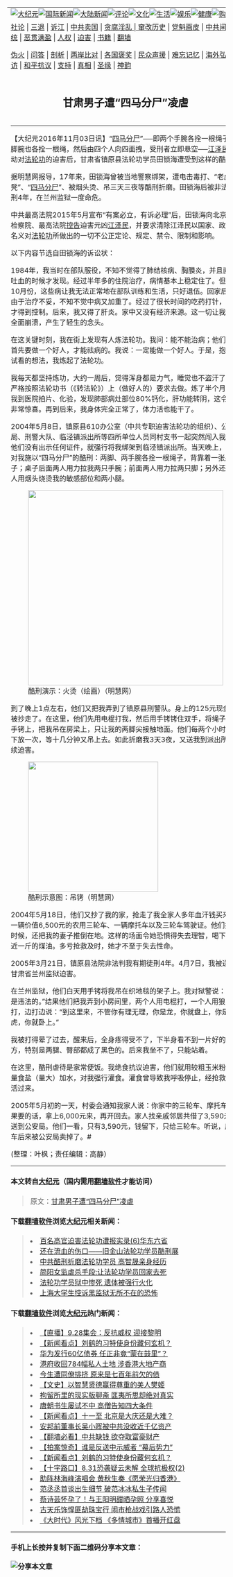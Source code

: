 <a name="1" id="1" target="_blank"></a><span id="1"></span>
<table border="0"><tr><td colspan="2" VALIGN=TOP><a href="https://github.com/asdfgt5/djy/blob/master/gb/nsc413.md#1"><img src="https://raw.githubusercontent.com/asdfgt5/1/master/t/djy/1.jpg" title="大纪元"></a><a href="https://github.com/asdfgt5/djy/blob/master/gb/n24hr.md#1"><img src="https://raw.githubusercontent.com/asdfgt5/1/master/t/djy/3.jpg" title="国际新闻"></a><a href="https://github.com/asdfgt5/djy/blob/master/gb/nsc413.md#1"><img src="https://raw.githubusercontent.com/asdfgt5/1/master/t/djy/4.jpg" title="大陆新闻"></a><a href="https://github.com/asdfgt5/djy/blob/master/gb/news392.md#1"><img src="https://raw.githubusercontent.com/asdfgt5/1/master/t/djy/5.jpg" title="评论"></a><a href="https://github.com/asdfgt5/djy/blob/master/gb/news2007.md#1"><img src="https://raw.githubusercontent.com/asdfgt5/1/master/t/djy/6.jpg" title="文化"></a><a href="https://github.com/asdfgt5/djy/blob/master/gb/news2008.md#1"><img src="https://raw.githubusercontent.com/asdfgt5/1/master/t/djy/7.jpg" title="生活"></a><a href="https://github.com/asdfgt5/djy/blob/master/gb/ncyule.md#1"><img src="https://raw.githubusercontent.com/asdfgt5/1/master/t/djy/8.jpg" title="娱乐"></a><a href="https://github.com/asdfgt5/djy/blob/master/gb/nsc1002.md#1"><img src="https://raw.githubusercontent.com/asdfgt5/1/master/t/djy/9.jpg" title="健康"><a href="https://www.youlucky.com"><img src="https://raw.githubusercontent.com/asdfgt5/1/master/t/djy/10.jpg" title="购物"></a><a href="https://www.supportepoch.org/donation?utm_medium=epochtimes&utm_source=referral&utm_campaign=donate_button_djyhomepage"><img src="https://raw.githubusercontent.com/asdfgt5/1/master/t/djy/12.jpg" title="捐款"></a></td></tr>
<tr><td colspan="2" VALIGN=TOP><a target="_blank" href="https://git.io/fjCRf">社论</a> | <a target="_blank" href="https://github.com/asdfgt5/djy/blob/master/gb/nf5657.md#1">三退</a> | <a target="_blank" href="https://github.com/asdfgt5/djy/blob/master/gb/nf6123.md#1">诉江</a> | <a target="_blank" href="https://github.com/asdfgt5/djy/blob/master/gb/nf1176117.md#1">中共卖国</a> | <a target="_blank" href="https://github.com/asdfgt5/djy/blob/master/gb/nf5773.md#1">贪腐淫乱 | <a target="_blank" href="https://github.com/asdfgt5/djy/blob/master/gb/nf1176115.md#1">窜改历史</a> | <a target="_blank" href="https://github.com/asdfgt5/djy/blob/master/gb/nf1176107.md#1">党魁画皮</a> | <a target="_blank" href="https://github.com/asdfgt5/djy/blob/master/gb/nf1320400.md#1">中共间谍</a> | <a target="_blank" href="https://github.com/asdfgt5/djy/blob/master/gb/nf1176114.md#1">破坏传统</a> | <a target="_blank" href="https://github.com/asdfgt5/djy/blob/master/gb/nf5287.md#1">恶贯满盈</a> | <a target="_blank" href="https://github.com/asdfgt5/djy/blob/master/gb/ncid278.md#1">人权</a> | <a target="_blank" href="https://github.com/asdfgt5/djy/blob/master/gb/nf1176111.md#1">迫害</a> | <a target="_blank" href="https://github.com/asdfgt5/djy/blob/master/gb/nf1235328.md#1">书籍</a> | <a target="_blank" href="https://github.com/asdfgt5/fq/blob/master/README.md?zsrh#1">翻墙</a></p><p><a target="_blank" href="https://github.com/asdfgt5/djy/blob/master/gb/nf5562.md#1">伪火</a> | <a target="_blank" href="https://github.com/asdfgt5/djy/blob/master/gb/nf4378.md#1">问答</a> | <a target="_blank" href="https://github.com/asdfgt5/djy/blob/master/gb/nf5792.md#1">剖析</a> | <a target="_blank" href="https://github.com/asdfgt5/djy/blob/master/gb/nf5735.md#1">两岸比对</a> | <a target="_blank" href="https://github.com/asdfgt5/djy/blob/master/gb/nf6119.md#1">各国褒奖</a> | <a target="_blank" href="https://github.com/asdfgt5/djy/blob/master/gb/nf6120.md#1">民众声援</a> | <a target="_blank" href="https://github.com/asdfgt5/djy/blob/master/gb/nf1188594.md#1">难忘记忆</a> | <a target="_blank" href="https://github.com/asdfgt5/djy/blob/master/gb/nf3180.md#1">海外弘传</a> | <a target="_blank" href="https://github.com/asdfgt5/djy/blob/master/gb/nf5410.md#1">万人上访</a> | <a target="_blank" href="https://github.com/asdfgt5/ntdtv/blob/master/gb/prog1530_1.md#1">和平抗议</a> | <a target="_blank" href="https://github.com/asdfgt5/djy/blob/master/gb/nf4386.md#1">支持</a> | <a target="_blank" href="https://github.com/asdfgt5/djy/blob/master/gb/nf4389.md#1">真相</a> | <a target="_blank" href="https://github.com/asdfgt5/djy/blob/master/gb/nf5790.md#1">圣缘</a> | <a target="_blank" href="https://github.com/asdfgt5/djy/blob/master/gb/nf4786.md#1">神韵</a></td></tr>
<tr><td VALIGN=TOP width="626"><h2 align=center>甘肃男子遭“四马分尸”凌虐</h2>

<h6></h6>
<hr>
<p>【大纪元2016年11月03日讯】“<a href="https://github.com/asdfgt5/djy/blob/master/gb/tag/%E5%9B%9B%E9%A9%AC%E5%88%86%E5%B0%B8.md">四马分尸</a>”──即两个手腕各拴一根绳子，脚腕也各拴一根绳，然后由四个人向四面拽，受刑者立即悬空──<a href="https://github.com/asdfgt5/djy/blob/master/gb/tag/%E6%B1%9F%E6%B3%BD%E6%B0%91.md">江泽民</a>发动对<a href="https://github.com/asdfgt5/djy/blob/master/gb/tag/%E6%B3%95%E8%BD%AE%E5%8A%9F.md">法轮功</a>的迫害后，甘肃省镇原县法轮功学员田锁海遭受到这样的酷刑。</p>
<p>据明慧网报导，17年来，田锁海曾被当地警察绑架，遭电击毒打、“老虎凳”、“<a href="https://github.com/asdfgt5/djy/blob/master/gb/tag/%E5%9B%9B%E9%A9%AC%E5%88%86%E5%B0%B8.md">四马分尸</a>”、被烟头烫、吊三天三夜等酷刑折磨。田锁海后被非法判刑4年，在兰州监狱一度命危。</p>
<p>中共最高法院2015年5月宣布“有案必立，有诉必理”后，田锁海向北京最高检察院、最高法院<a href="https://github.com/asdfgt5/djy/blob/master/gb/tag/%E6%8E%A7%E5%91%8A.md">控告</a>迫害元凶<a href="https://github.com/asdfgt5/djy/blob/master/gb/tag/%E6%B1%9F%E6%B3%BD%E6%B0%91.md">江泽民</a>，并要求清除江泽民以国家、政府的名义对<a href="https://github.com/asdfgt5/djy/blob/master/gb/tag/%E6%B3%95%E8%BD%AE%E5%8A%9F.md">法轮功</a>所做出的一切不公正定论、规定、禁令、限制和影响。</p>
<p>以下内容节选自田锁海的诉讼状：</p>
<p>1984年，我当时在部队服役，不知不觉得了肺结核病、胸膜炎，并且直到吐血的时候才发现。经过半年多的住院治疗，病情基本上稳定住了。但同年10月份，这些病让我无法正常地在部队训练和生活，只好退伍。回家后，由于治疗不妥，不知不觉中病又加重了。经过了很长时间的吃药打针，病情才得到控制。后来，我又得了肝炎。家中又没有经济来源。这一切让我精神全面崩溃，产生了轻生的念头。</p>
<p>在这关键时刻，我在街上发现有人炼法轮功。我问：能不能治病；他们说：首先要做一个好人，才能祛病的。我说：一定能做一个好人。于是，抱着试试看的想法，我炼起了法轮功。</p>
<p>我每天都坚持炼功，大约一周后，觉得浑身都是力气，睡觉也不盗汗了。我严格按照法轮功书（《转法轮》）上（做好人的）要求去做。炼了半个月后，我到医院拍片、化验，发现肺部病灶部位80%钙化，肝功能转阴，这令我非常惊喜。再到后来，我身体完全正常了，体力活也能干了。</p>
<p>2004年5月8日，镇原县610办公室（中共专职迫害法轮功的组织）、公安局、刑警大队、临泾镇派出所等四所单位人员同村支书一起突然闯入我家。他们没有出示任何证件，就强行将我绑架到临泾镇派出所。当天晚上，他们对我施以“四马分尸”的酷刑：两脚、两手腕各拴一根绳子，背靠着一张桌子；桌子后面两人用力拉我两只手腕；前面两人用力拉两只脚；另外还有一人用烟头烧烫我的敏感部位和两小腿。</p>
<figure style="width: 450px" class="wp-caption aligncenter"><a href="http://www.minghui.org/mh/article_images/2004-6-6-ironing.jpg"><img class="" src="http://www.minghui.org/mh/article_images/2004-6-6-ironing.jpg" width="450" b="300" /></a><figcaption class="wp-caption-text">酷刑演示：火烫（绘画）（明慧网）</figcaption></figure>
<p>到了晚上1点左右，他们又把我弄到了镇原县刑警队。身上的125元现金也被抄走了。在这里，他们先用电棍打我，然后用手铐铐住双手，将绳子拴在手铐上，把我吊在房梁上，只让我的两脚尖接触地面。他们每两个小时往地下放一次，等十几分钟又吊上去。如此折磨我3天3夜，又送我到派出所继续迫害。</p>
<figure style="width: 300px" class="wp-caption aligncenter"><a href="http://www.minghui.org/mh/article_images/2012-6-18-cmh-kuxingtu-06.jpg"><img class="" src="http://www.minghui.org/mh/article_images/2012-6-18-cmh-kuxingtu-06.jpg" width="300" b="450" /></a><figcaption class="wp-caption-text">酷刑示意图：吊铐（明慧网）</figcaption></figure>
<p>2004年5月18日，他们又抄了我的家，抢走了我全家人多年血汗钱买来的一辆价值6,500元的农用三轮车、一辆摩托车以及三轮车驾驶证。他们抢的时候，还把我的妻子推倒在地。这样的场面令她恐惧得失去理智，喝下了将近一斤的煤油。多亏抢救及时，她才不至于失去性命。</p>
<p>2005年3月21日，镇原县法院非法判我有期徒刑4年。4月7日，我被送到甘肃省兰州监狱迫害。</p>
<p>在兰州监狱，他们白天用手铐将我吊在织地毯的架子上。我对狱警说：“这是违法的。”结果他们把我弄到小房间里，两个人用电棍打，一个人用狼牙棒打，边打边说：“到这里来，不管你有理无理，你是龙，你就盘上，你是虎，你就卧上。”</p>
<p>我被打得晕了过去，醒来后，全身疼得受不了，下半身看不到一片好的地方，特别是两腿、臀部都成了黑色的。后来我坐不了，只能站着。</p>
<p>在这里，酷刑虐待是家常便饭。我绝食抗议迫害，他们就用较粗玉米粉、大量食盐（量大）加水，对我强行灌食。灌食曾导致我呼吸停止，经抢救后才活过来。</p>
<p>2005年5月初的一天，村委会通知我家人说：你家中的三轮车、摩托车如果要的话，拿上6,000元来，再开回去。家人找亲戚邻居共借了3,590元钱送到公安局。他们一看，只有3,590元，钱留下，只给三轮车。听说，摩托车后来被公安局卖掉了。#</p>
<p>(整理：叶枫；责任编辑：高静）</p>
<hr>

#### 本文转自<a href="http://www.epochtimes.com">大纪元</a>（国内需用<a href="https://git.io/JesJV">翻墙软件</a>才能访问）
> 原文：<a href="http://www.epochtimes.com/gb/16/11/2/n8454870.htm">甘肃男子遭“四马分尸”凌虐</a>
#### 下载<a href="https://git.io/JesJV">翻墙软件</a>浏览<a href="http://www.epochtimes.com">大纪元</a>相关新闻：
> <li><a href="http://www.epochtimes.com/gb/16/7/8/n8078253.htm">百名高官迫害法轮功遭报实录(6)华东六省</a></li>
> <li><a href="http://www.epochtimes.com/gb/14/10/20/n4276044.htm">还在流血的伤口——旧金山法轮功学员酷刑展</a></li>
> <li><a href="http://www.epochtimes.com/gb/13/4/21/n3852099.htm">中共酷刑折磨法轮功学员  高智晟亲身经历</a></li>
> <li><a href="http://www.epochtimes.com/gb/11/3/24/n3207355.htm">简阳女监虐杀手段:让法轮功学员回家去死</a></li>
> <li><a href="http://www.epochtimes.com/gb/9/1/17/n2400086.htm">法轮功学员狱中惨死 遗体被强行火化</a></li>
> <li><a href="https://github.com/asdfgt5/djy/blob/master/gb/16/11/2/n8454615.md">上海大学生控诉黑监狱无所不在的恐怖</a></li>

#### 下载<a href="https://git.io/JesJV">翻墙软件</a>浏览<a href="http://www.epochtimes.com">大纪元</a>热门新闻：
> <li><a href="http://www.epochtimes.com/gb/19/9/24/n11544233.htm">【直播】9.28集会：反抗威权 迎接黎明</a></li>
> <li><a href="http://www.epochtimes.com/gb/19/9/27/n11551223.htm">【新闻看点】刘鹤的习特使身份藏何玄机？</a></li>
> <li><a href="http://www.epochtimes.com/gb/19/9/27/n11551310.htm">华为发行60亿债券 任正非竟“蒙在鼓里”？</a></li>
> <li><a href="http://www.epochtimes.com/gb/19/9/27/n11551088.htm">港府收回784幅私人土地 涉香港大地产商</a></li>
> <li><a href="http://www.epochtimes.com/gb/15/9/3/n4519621.htm">今生遭同僚排挤 原来是七百年前欠的债</a></li>
> <li><a href="http://www.epochtimes.com/gb/19/9/22/n11539138.htm">【文史】以智慧贤德赢得尊重的美人樊姬</a></li>
> <li><a href="http://www.epochtimes.com/gb/19/9/22/n11539196.htm">拘留所里的现实版聊斋 匪夷所思却绝对真实</a></li>
> <li><a href="http://www.epochtimes.com/gb/19/9/20/n11534314.htm">唐朝书生屡试不中 高僧告知四大条件</a></li>
> <li><a href="http://www.epochtimes.com/gb/19/9/26/n11548856.htm">【新闻看点】十一至 北京是大庆还是大难？</a></li>
> <li><a href="http://www.epochtimes.com/gb/19/9/26/n11547317.htm">安邦前董事长吴小晖被中共没收近千亿资产</a></li>
> <li><a href="http://www.epochtimes.com/gb/19/9/25/n11546931.htm">【翻墙必看】中共缺钱 欲夺取富豪财产</a></li>
> <li><a href="http://www.epochtimes.com/gb/19/9/28/n11551909.htm">【拍案惊奇】谁是反送中示威者 “幕后势力”</a></li>
> <li><a href="http://www.epochtimes.com/gb/19/9/27/n11551223.htm">【新闻看点】刘鹤的习特使身份藏何玄机？</a></li>
> <li><a href="http://www.epochtimes.com/gb/19/9/27/n11549319.htm">【十字路口】8.31恐袭疑云未解 全球抗极权(2)</a></li>
> <li><a href="http://www.epochtimes.com/gb/19/9/23/n11541692.htm">助阵林海峰演唱会 黄秋生奏《愿荣光归香港》</a></li>
> <li><a href="http://www.epochtimes.com/gb/19/9/27/n11551445.htm">范丞丞首谈出生细节 破范冰冰私生子传闻</a></li>
> <li><a href="http://www.epochtimes.com/gb/19/9/26/n11547898.htm">蔡诗芸怀孕了！与王阳明甜晒孕照 分享喜悦</a></li>
> <li><a href="http://www.epochtimes.com/gb/19/9/25/n11546599.htm">古天乐饰悍匪劫珠宝行 闹市枪战戏引路人恐慌</a></li>
> <li><a href="http://www.epochtimes.com/gb/19/9/26/n11548085.htm">《大时代》风光下档 《多情城市》首播开红盘</a></li>
<hr>

#### 手机上长按并复制下面二维码分享本文章：<br><br><img src="http://www.hehaibao.com/qr/index.php?m=1&e=L&p=10&t=&d=https://github.com/asdfgt5/djy/blob/master/gb/16/11/2/n8454870.md%231" title="分享本文章"></td><td VALIGN=TOP><a href="https://github.com/asdfgt5/djy/blob/master/gb/16/1/21/n4622075.md?dfh#1" target="_blank"><img src="https://raw.githubusercontent.com/asdfgt5/djy/master/gb/300/wei-f1.jpg" title="中共的伪火骗局"  alt="中共的伪火骗局"></a><br><a href="https://github.com/asdfgt5/yh/blob/master/README.md?dfh#1" target="_blank"><img src="https://raw.githubusercontent.com/asdfgt5/djy/master/gb/300/yong-h.jpg" title="永恒的见证"  alt="永恒的见证"></a><br><a href="https://github.com/asdfgt5/djy/blob/master/gb/13/9/29/n3974789.md?dfh#1" target="_blank"><img src="https://raw.githubusercontent.com/asdfgt5/djy/master/gb/300/shang-lnz.jpg" title="善良女子被中共投男牢"  alt="善良女子被中共投男牢"></a><br><a href="https://github.com/asdfgt5/djy/blob/master/gb/16/3/16/n4663449.md?dfh#1" target="_blank"><img src="https://raw.githubusercontent.com/asdfgt5/djy/master/gb/300/huo-z3.jpg" title="警卫目击活摘器官"  alt="警卫目击活摘器官"></a><br><a href="https://github.com/asdfgt5/djy/blob/master/gb/16/8/7/n8177641.md?dfh#1" target="_blank"><img src="https://raw.githubusercontent.com/asdfgt5/djy/master/gb/300/huo-z4.jpg" title="证人描述活摘恐怖"  alt="证人描述活摘恐怖"></a><br><a href="https://github.com/asdfgt5/djy/blob/master/gb/10/4/19/n2881569.md?dfh#1" target="_blank"><img src="https://raw.githubusercontent.com/asdfgt5/djy/master/gb/300/huo-z1.jpg" title="揭开活摘器官黑幕"  alt="揭开活摘器官黑幕"></a><br><a href="https://github.com/asdfgt5/djy/blob/master/gb/10/11/7/n3077476.md?dfh#1" target="_blank"><img src="https://raw.githubusercontent.com/asdfgt5/djy/master/gb/300/ma-ks.jpg" title="马克思的成魔之路"  alt="马克思的成魔之路"></a><br><a href="https://github.com/asdfgt5/djy/blob/master/gb/14/6/9/n4173977.md?dfh#1" target="_blank"><img src="https://raw.githubusercontent.com/asdfgt5/djy/master/gb/300/chang-zs.jpg" title="藏字石 蕴天机"  alt="藏字石 蕴天机"></a><br><a href="https://github.com/asdfgt5/djy/blob/master/gb/18/5/10/n10381511.md?dfh#1" target="_blank"><img src="https://raw.githubusercontent.com/asdfgt5/djy/master/gb/300/st1.jpg" title="关注3亿人三退"  alt="关注3亿人三退"></a><br><a href="https://github.com/asdfgt5/djy/blob/master/gb/18/3/21/n10237682.md?dfh#1" target="_blank"><img src="https://raw.githubusercontent.com/asdfgt5/djy/master/gb/300/jie-t.jpg" title="解体中共复兴中华"  alt="解体中共复兴中华"></a><br><a href="https://github.com/asdfgt5/djy/blob/master/gb/9/2/9/n2422991.md?dfh#1" target="_blank"><img src="https://raw.githubusercontent.com/asdfgt5/djy/master/gb/300/gao-zs.jpg" title="中共迫害良心律师"  alt="中共迫害良心律师"></a><br><a href="https://github.com/asdfgt5/djy/blob/master/gb/18/12/9/n10900044.md?dfh#1" target="_blank"><img src="https://raw.githubusercontent.com/asdfgt5/djy/master/gb/300/sj1.jpg" title="303万人举报江泽民"  alt="303万人举报江泽民"></a><br><a href="https://github.com/asdfgt5/djy/blob/master/gb/18/8/28/n10672014.md?dfh#1" target="_blank"><img src="https://raw.githubusercontent.com/asdfgt5/djy/master/gb/300/sj2.jpg" title="这些官员为何起诉江泽民"  alt="这些官员为何起诉江泽民"></a><br><a href="https://github.com/asdfgt5/djy/blob/master/gb/8/12/18/n2367165.md?dfh#1" target="_blank"><img src="https://raw.githubusercontent.com/asdfgt5/djy/master/gb/300/liangan.jpg" title="海峡两岸的强烈对比"  alt="海峡两岸的强烈对比"></a><br><a href="https://github.com/asdfgt5/djy/blob/master/gb/15/5/5/n4427238.md?dfh#1" target="_blank"><img src="https://raw.githubusercontent.com/asdfgt5/djy/master/gb/300/jia-ndzl.jpg" title="加拿大总理的贺信"  alt="加拿大总理的贺信"></a><br><a href="https://github.com/asdfgt5/djy/blob/master/gb/11/6/17/n3289382.md?dfh#1" target="_blank"><img src="https://raw.githubusercontent.com/asdfgt5/djy/master/gb/300/xiao-wd.jpg" title="探寻真相兼听则明"  alt="探寻真相兼听则明"></a><br><a href="https://github.com/asdfgt5/djy/blob/master/gb/18/10/27/n10812623.md?dfh#1" target="_blank"><img src="https://raw.githubusercontent.com/asdfgt5/djy/master/gb/300/yindu.jpg" title="印度媒体报道东方"  alt="印度媒体报道东方"></a><br><a href="https://github.com/asdfgt5/djy/blob/master/gb/18/6/9/n10469652.md?dfh#1" target="_blank"><img src="https://raw.githubusercontent.com/asdfgt5/djy/master/gb/300/xie-j.jpg" title="不一样的海外校园"  alt="不一样的海外校园"></a><br><a href="https://github.com/asdfgt5/djy/blob/master/gb/7/4/5/n1669415.md?dfh#1" target="_blank"><img src="https://raw.githubusercontent.com/asdfgt5/djy/master/gb/300/li-up.jpg" title="从大师到徒弟的传奇"  alt="从大师到徒弟的传奇"></a><br><a href="https://github.com/asdfgt5/djy/blob/master/gb/17/5/26/n9191512.md?dfh#1" target="_blank"><img src="https://raw.githubusercontent.com/asdfgt5/djy/master/gb/300/zfl2.jpg" title="亿万人与东方一本奇书"  alt="亿万人与东方一本奇书"></a><br><a href="https://github.com/asdfgt5/djy/blob/master/gb/13/11/27/n4020290.md?dfh#1" target="_blank"><img src="https://raw.githubusercontent.com/asdfgt5/djy/master/gb/300/zhen-h.jpg" title="大陆见不到的震撼场面"  alt="大陆见不到的震撼场面"></a><br><a href="https://github.com/asdfgt5/djy/blob/master/gb/15/7/17/n4482910.md?dfh#1" target="_blank"><img src="https://raw.githubusercontent.com/asdfgt5/djy/master/gb/300/dalu-sk.jpg" title="人心向善 大陆当初盛况"  alt="人心向善 大陆当初盛况"></a><br><a href="https://github.com/asdfgt5/djy/blob/master/gb/9/10/15/n2689419.md?dfh#1" target="_blank"><img src="https://raw.githubusercontent.com/asdfgt5/djy/master/gb/300/zfl1.jpg" title="追寻真理 这书讲什么"  alt="追寻真理 这书讲什么"></a><br><a href="https://github.com/asdfgt5/fq/blob/master/README.md?dfh#1" target="_blank"><img src="https://raw.githubusercontent.com/asdfgt5/djy/master/gb/300/fq1.jpg" title="下载免费翻墙软件"  alt="下载免费翻墙软件"></a><br></td></tr></table>
